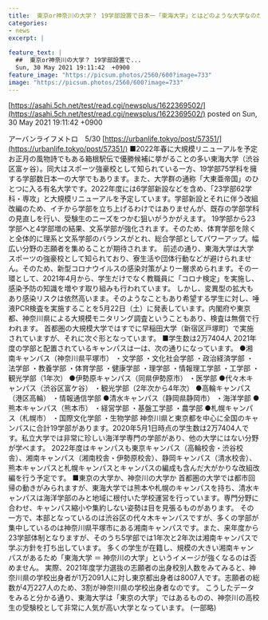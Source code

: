 ```yaml
---
title:  東京or神奈川の大学？ 19学部設置で日本一「東海大学」とはどのような大学なのか  
categories:
- news
excerpt: |
  
feature_text: |
  ##  東京or神奈川の大学？ 19学部設置で...
  Sun, 30 May 2021 19:11:42  +0900
feature_image: "https://picsum.photos/2560/600?image=733"
image: "https://picsum.photos/2560/600?image=733"
---
```


[https://asahi.5ch.net/test/read.cgi/newsplus/1622369502/](https://asahi.5ch.net/test/read.cgi/newsplus/1622369502/)
posted on Sun, 30 May 2021 19:11:42  +0900

<!--more-->

アーバンライフメトロ　5/30 [https://urbanlife.tokyo/post/57351/](https://urbanlife.tokyo/post/57351/) ■2022年春に大規模リニューアルを予定 お正月の風物詩でもある箱根駅伝で優勝候補に挙がることの多い東海大学（渋谷区富ヶ谷）。同大はスポーツ強豪校として知られている一方、19学部75学科を擁する学部数日本一の大学でもあります。また、大学群の通称「大東亜帝国」のひとつに入る有名大学です。2022年度には6学部新設などを含め、「23学部62学科・専攻」と大規模リニューアルを予定しています。学部新設とそれに伴う改組改編のため、イチから学部を立ち上げるわけではありませんが、既存の学部学科の見直しを行い、受験生のニーズをつかむ狙いがうかがえます。 19学部から23学部へと4学部増の結果、文系学部が強化されます。そのため、体育学部を除くと全体的に理系と文系学部のバランスがとれ、総合学部としてパワーアップ。幅広い分野の志願者を集めることが期待されます。 前述の通り、東海大学は大学スポーツの強豪校として知られており、寮生活や団体行動などが避けられません。そのため、新型コロナウイルスの感染対策がより一層求められます。その一環として、2021年4月から、学生だけでなく教職員に「コロナ検定」を実施し、感染予防の知識を増やす取り組みも行われています。 しかし、変異型の拡大もあり感染リスクは依然高いまま。そのようなこともあり希望する学生に対し、唾液PCR検査を実施することを5月22日（土）に発表しています。内閣府や東京都、神奈川県による大規模モニタリング調査ということもあり、検査は無償で行われます。 首都圏の大規模大学ではすでに早稲田大学（新宿区戸塚町）で実施されていますが、それに次ぐ形となっています。 ■学生数は2万7404人 2021年度の学部と配置されているキャンパスは一は、次の通りになっています。 ●湘南キャンパス（神奈川県平塚市） ・文学部 ・文化社会学部 ・政治経済学部 ・法学部 ・教養学部 ・体育学部 ・健康学部 ・理学部 ・情報理工学部 ・工学部 ・観光学部（1年次） ●伊勢原キャンパス（同県伊勢原市） ・医学部 ●代々木キャンパス（渋谷区富ケ谷） ・観光学部（2年次から4年次） ●高輪キャンパス（港区高輪） ・情報通信学部 ●清水キャンパス（静岡県静岡市） ・海洋学部 ●熊本キャンパス（熊本市） ・経営学部 ・基盤工学部 ・農学部 ●札幌キャンパス（札幌市） ・国際文化学部 ・生物学部 神奈川県と東京都を中心に全国のキャンパスに合計19学部があります。2020年5月1日時点の学生数は2万7404人です。私立大学では非常に珍しい海洋学専門の学部があり、他の大学にはない分野が学べます。 2022年度はキャンパスも東京キャンパス（高輪校舎・渋谷校舎）、湘南キャンパス（湘南校舎・伊勢原校舎）、静岡キャンパス（清水校舎）、熊本キャンパスと札幌キャンパスとキャンパスの編成も含んだ大がかりな改組改編を行う予定です。 ■東京の大学か、神奈川の大学か 首都圏の大学では都市回帰の動きがみられますが、東海大学では熊本や札幌のキャンパスを持ち、清水キャンパスは海洋学部のみと地域に根付いた学校運営を行っています。専門分野に合わせ、キャンパス縮小や集約しない姿勢は目を見張るものがあります。 その一方で、本部となっているのは渋谷区の代々木キャンパスですが、多くの学部が集中しているのは神奈川県平塚市にある湘南キャンパスです。また、来年度から23学部体制となりますが、そのうち5学部では1年次と2年次は湘南キャンパスで学ぶ方針を打ち出しています。 多くの学生が在籍し、規模の大きい湘南キャンパスがあるため「東海大学 ＝ 神奈川の大学」というイメージが強くなるのは否めません。 実際、2021年度学力選抜の志願者の出身校別人数をみてみると、神奈川県の学校出身者が1万2091人に対し東京都出身者は8007人です。志願者の総数が4万227人のため、3割が神奈川県の学校出身者なのです。 こうしたデータをみると分かる通り、東海大学は「東京の大学」ではあるものの、神奈川の高校生の受験校として非常に人気が高い大学となっています。 (一部略)
